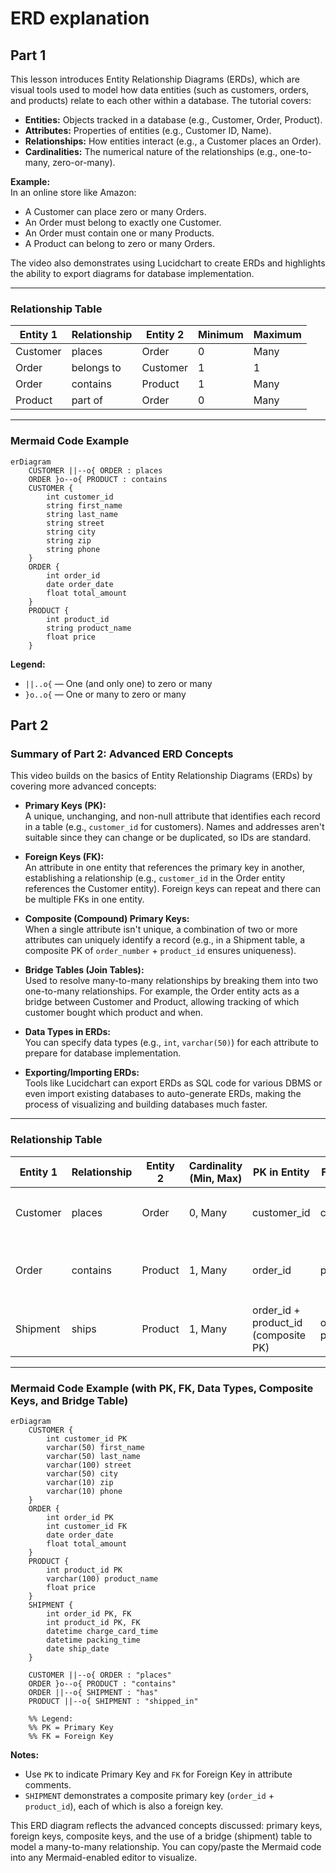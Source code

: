# ERD explanation

## Part 1

This lesson introduces Entity Relationship Diagrams (ERDs), which are visual tools used to model how data entities (such as customers, orders, and products) relate to each other within a database. The tutorial covers:

- **Entities:** Objects tracked in a database (e.g., Customer, Order, Product).
- **Attributes:** Properties of entities (e.g., Customer ID, Name).
- **Relationships:** How entities interact (e.g., a Customer places an Order).
- **Cardinalities:** The numerical nature of the relationships (e.g., one-to-many, zero-or-many).

**Example:**  
In an online store like Amazon:

- A Customer can place zero or many Orders.
- An Order must belong to exactly one Customer.
- An Order must contain one or many Products.
- A Product can belong to zero or many Orders.

The video also demonstrates using Lucidchart to create ERDs and highlights the ability to export diagrams for database implementation.

---

### Relationship Table

| Entity 1 | Relationship | Entity 2 | Minimum | Maximum |
| -------- | ------------ | -------- | ------- | ------- |
| Customer | places       | Order    | 0       | Many    |
| Order    | belongs to   | Customer | 1       | 1       |
| Order    | contains     | Product  | 1       | Many    |
| Product  | part of      | Order    | 0       | Many    |

---

### Mermaid Code Example

```mermaid
erDiagram
    CUSTOMER ||--o{ ORDER : places
    ORDER }o--o{ PRODUCT : contains
    CUSTOMER {
        int customer_id
        string first_name
        string last_name
        string street
        string city
        string zip
        string phone
    }
    ORDER {
        int order_id
        date order_date
        float total_amount
    }
    PRODUCT {
        int product_id
        string product_name
        float price
    }
```

**Legend:**

- `||..o{` — One (and only one) to zero or many
- `}o..o{` — One or many to zero or many

## Part 2

### Summary of Part 2: Advanced ERD Concepts

This video builds on the basics of Entity Relationship Diagrams (ERDs) by covering more advanced concepts:

- **Primary Keys (PK):**  
  A unique, unchanging, and non-null attribute that identifies each record in a table (e.g., `customer_id` for customers). Names and addresses aren't suitable since they can change or be duplicated, so IDs are standard.

- **Foreign Keys (FK):**  
  An attribute in one entity that references the primary key in another, establishing a relationship (e.g., `customer_id` in the Order entity references the Customer entity). Foreign keys can repeat and there can be multiple FKs in one entity.

- **Composite (Compound) Primary Keys:**  
  When a single attribute isn't unique, a combination of two or more attributes can uniquely identify a record (e.g., in a Shipment table, a composite PK of `order_number` + `product_id` ensures uniqueness).

- **Bridge Tables (Join Tables):**  
  Used to resolve many-to-many relationships by breaking them into two one-to-many relationships. For example, the Order entity acts as a bridge between Customer and Product, allowing tracking of which customer bought which product and when.

- **Data Types in ERDs:**  
  You can specify data types (e.g., `int`, `varchar(50)`) for each attribute to prepare for database implementation.

- **Exporting/Importing ERDs:**  
  Tools like Lucidchart can export ERDs as SQL code for various DBMS or even import existing databases to auto-generate ERDs, making the process of visualizing and building databases much faster.

---

### Relationship Table

| Entity 1 | Relationship | Entity 2 | Cardinality (Min, Max) | PK in Entity                         | FK in Entity         | Notes                                        |
| -------- | ------------ | -------- | ---------------------- | ------------------------------------ | -------------------- | -------------------------------------------- |
| Customer | places       | Order    | 0, Many                | customer_id                          | customer_id          | `customer_id` is PK in Customer, FK in Order |
| Order    | contains     | Product  | 1, Many                | order_id                             | product_id           | `order_id` is PK in Order, `product_id` FK   |
| Shipment | ships        | Product  | 1, Many                | order_id + product_id (composite PK) | order_id, product_id | Composite PK in Shipment                     |

---

### Mermaid Code Example (with PK, FK, Data Types, Composite Keys, and Bridge Table)

```mermaid
erDiagram
    CUSTOMER {
        int customer_id PK
        varchar(50) first_name
        varchar(50) last_name
        varchar(100) street
        varchar(50) city
        varchar(10) zip
        varchar(10) phone
    }
    ORDER {
        int order_id PK
        int customer_id FK
        date order_date
        float total_amount
    }
    PRODUCT {
        int product_id PK
        varchar(100) product_name
        float price
    }
    SHIPMENT {
        int order_id PK, FK
        int product_id PK, FK
        datetime charge_card_time
        datetime packing_time
        date ship_date
    }

    CUSTOMER ||--o{ ORDER : "places"
    ORDER }o--o{ PRODUCT : "contains"
    ORDER ||--o{ SHIPMENT : "has"
    PRODUCT ||--o{ SHIPMENT : "shipped_in"

    %% Legend:
    %% PK = Primary Key
    %% FK = Foreign Key
```

**Notes:**

- Use `PK` to indicate Primary Key and `FK` for Foreign Key in attribute comments.
- `SHIPMENT` demonstrates a composite primary key (`order_id` + `product_id`), each of which is also a foreign key.

This ERD diagram reflects the advanced concepts discussed: primary keys, foreign keys, composite keys, and the use of a bridge (shipment) table to model a many-to-many relationship. You can copy/paste the Mermaid code into any Mermaid-enabled editor to visualize.

